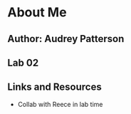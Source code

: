 # About Me

## Author: Audrey Patterson

## Lab 02

## Links and Resources

- Collab with Reece in lab time
